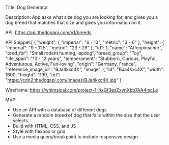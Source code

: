 Title: Dog Generator

Description: App asks what size dog you are looking for, and gives you a dog breed that matches that size and gives you information on it.

API: https://api.thedogapi.com/v1/breeds

API Snippet:[
    {
        "weight": {
            "imperial": "6 - 13",
            "metric": "3 - 6"
        },
        "height": {
            "imperial": "9 - 11.5",
            "metric": "23 - 29"
        },
        "id": 1,
        "name": "Affenpinscher",
        "bred_for": "Small rodent hunting, lapdog",
        "breed_group": "Toy",
        "life_span": "10 - 12 years",
        "temperament": "Stubborn, Curious, Playful, Adventurous, Active, Fun-loving",
        "origin": "Germany, France",
        "reference_image_id": "BJa4kxc4X",
        "image": {
            "id": "BJa4kxc4X",
            "width": 1600,
            "height": 1199,
            "url": "https://cdn2.thedogapi.com/images/BJa4kxc4X.jpg"
        }

Wireframe: https://whimsical.com/project-1-4xGf3exZxynXbb7AA4mcLe

MVP: 
- Use an API with a database of different dogs
- Generate a random breed of dog that falls within the size that the user selects
- Build with HTML, CSS, and JS
- Style with flexbox or grid
- Use a media query/breakpoint to include responsive design

